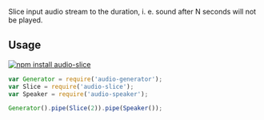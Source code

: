 Slice input audio stream to the duration, i. e. sound after N seconds will not be played.

## Usage

[![npm install audio-slice](https://nodei.co/npm/audio-slice.png?mini=true)](https://npmjs.org/package/audio-slice/)

```js
var Generator = require('audio-generator');
var Slice = require('audio-slice');
var Speaker = require('audio-speaker');

Generator().pipe(Slice(2)).pipe(Speaker());
```